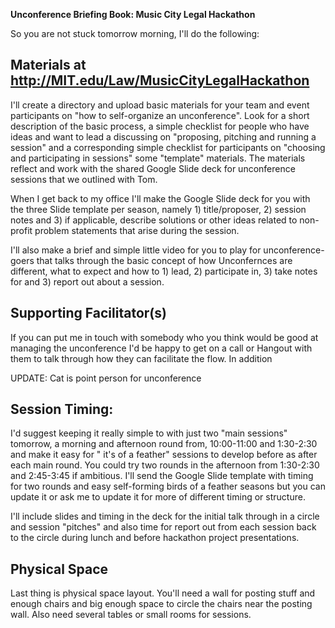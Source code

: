 **Unconference Briefing Book: Music City Legal Hackathon**

So you are not stuck tomorrow morning, I'll do the following:

## Materials at http://MIT.edu/Law/MusicCityLegalHackathon

I'll create a directory and upload basic materials for your team and event participants on "how to self-organize an unconference".  Look for a short description of the basic process, a simple checklist for people who have ideas and want to lead a discussing on "proposing, pitching and running a session" and a corresponding simple checklist for participants on "choosing and participating in sessions"  some "template" materials. The materials reflect and work with the shared Google Slide deck for unconference sessions that we outlined with Tom. 

When I get back to my office I'll make the Google Slide deck for you with the three Slide template per season, namely 1) title/proposer, 2) session notes and 3) if applicable, describe solutions or other ideas related to non-profit problem statements that arise during the session. 

I'll also make a brief and simple little video for you to play for unconference-goers that talks through the basic concept of how Unconfernces are different, what to expect and how to 1) lead, 2) participate in, 3) take notes for and 3) report out about a session. 

   
## Supporting Facilitator(s) 

If you can put me in touch with somebody who you think would be good at managing the unconference I'd be happy to get on a call or Hangout with them to talk through how they can facilitate the flow.  In addition 

UPDATE: Cat is point person for unconference

## Session Timing: 

I'd suggest keeping it really simple to with just two "main sessions" tomorrow, a morning and afternoon round from, 10:00-11:00 and 1:30-2:30 and make it easy for " it's of a feather" sessions to develop before as after each main round. You could try two rounds in the afternoon from 1:30-2:30 and 2:45-3:45 if ambitious. I'll send the Google Slide template with timing for two rounds and easy self-forming birds of a feather seasons but you can update it or ask me to update it for more of different timing or structure.  

I'll include slides and timing in the deck for the initial talk through in a circle and session "pitches" and also time for report out from each session back to the circle during lunch and before hackathon project presentations.  

## Physical Space 

Last thing is physical space layout. You'll need a wall for posting stuff and enough chairs and big enough space to circle the chairs near the posting wall.  Also need several tables or small rooms for sessions.  
